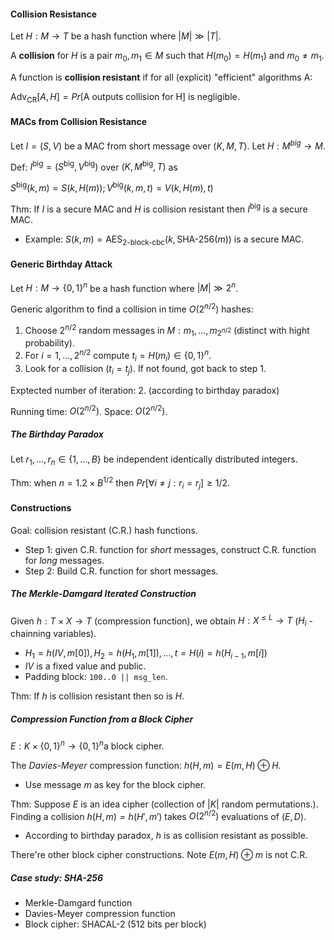 #### Collision Resistance

Let $H: M \to T$ be a hash function where $|M| \gg |T|$.

A **collision** for $H$ is a pair $m_0, m_1 \in M$ such that $H(m_0) = H(m_1)$ and $m_0 \ne m_1$.

A function is **collision resistant** if for all (explicit) "efficient" algorithms A:

$\text{Adv}_{\text{CR}}[A, H] = Pr[\text{A outputs collision for H}]$ is negligible.



#### MACs from Collision Resistance

Let $I = (S, V)​$ be a MAC from short message over $(K, M, T)​$. Let $H: M^{big} \to M​$.

Def: $I^{\text{big}} = (S^{\text{big}}, V^{\text{big}})$ over $(K, M^{\text{big}}, T)$ as

$S^{\text{big}}(k, m) = S(k, H(m)); V^{\text{big}}(k, m, t) = V(k, H(m), t)$



Thm: If $I$ is a secure MAC and $H$ is collision resistant then $I^{\text{big}}$ is a secure MAC.

* Example: $S(k, m) = \text{AES}_{\text{2-block-cbc}}(k, \text{SHA-256}(m))$ is a secure MAC.



#### Generic Birthday Attack

Let $H: M \to \{0, 1\}^n$ be a hash function where $|M| \gg 2^n$.

Generic algorithm to find a collision in time $O(2^{n/2})$ hashes:

1. Choose $2^{n/2}$ random messages in $M: m_1, ... , m_{2^{n/2}}$ (distinct with hight probability).
2. For $i = 1, ... , 2^{n/2}$ compute $t_i = H(m_i) \in \{0, 1\}^n$.
3. Look for a collision $(t_i = t_j)$. If not found, got back to step 1.

Exptected number of iteration: 2. (according to birthday paradox)

Running time: $O(2^{n/2})$. Space: $O(2^{n/2})$.

##### The Birthday Paradox

Let $r_1, ... , r_n \in \{1, ..., B\}$ be independent identically distributed integers.

Thm: when $n = 1.2 \times B^{1/2}$ then $Pr[ \forall i \ne j: r_i = r_j ] \ge 1/2$.



#### Constructions

Goal: collision resistant (C.R.) hash functions.

* Step 1: given C.R. function for *short* messages, construct C.R. function for *long* messages.
* Step 2: Build C.R. function for short messages.



##### The Merkle-Damgard Iterated Construction

Given $h: T \times X \to T$ (compression function), we obtain $H: X^{\le L} \to T$ ($H_i$ - chainning variables).

* $H_1 = h(IV, m[0]), H_2 = h(H_1, m[1]), ... , t = H(i) = h(H_{i-1}, m[i])​$
* $IV$ is a fixed value and public.
* Padding block: `100..0 || msg_len`.

Thm: If $h​$ is collision resistant then so is $H​$.



##### Compression Function from a Block Cipher

$E: K \times \{0, 1\}^n \to \{0, 1\}^n​$ a block cipher.

The *Davies-Meyer* compression function: $h(H, m) = E(m, H) \oplus H$.

* Use message $m$ as key for the block cipher.

Thm: Suppose $E$ is an idea cipher (collection of $|K|$ random permutations.). Finding a collision $h(H, m) = h(H', m')$ takes $O(2^{n/2})$ evaluations of $(E, D)$.

* According to birthday paradox, $h$ is as collision resistant as possible.

There're other block cipher constructions. Note $E(m, H) \oplus m$ is not C.R.



##### Case study: SHA-256

* Merkle-Damgard function
* Davies-Meyer compression function
* Block cipher: SHACAL-2 (512 bits per block)